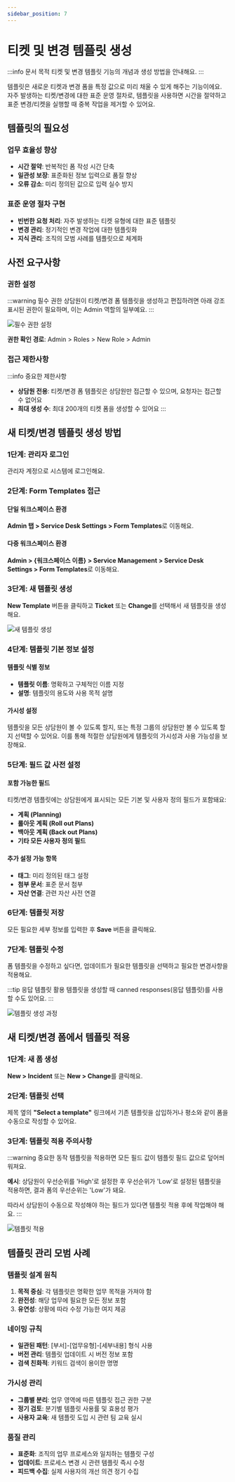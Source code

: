 ```yaml
---
sidebar_position: 7
---
```


# 티켓 및 변경 템플릿 생성

:::info 문서 목적
티켓 및 변경 템플릿 기능의 개념과 생성 방법을 안내해요.
:::

템플릿은 새로운 티켓과 변경 폼을 특정 값으로 미리 채울 수 있게 해주는 기능이에요. 자주 발생하는 티켓/변경에 대한 표준 운영 절차로, 템플릿을 사용하면 시간을 절약하고 표준 변경/티켓을 실행할 때 중복 작업을 제거할 수 있어요.

## 템플릿의 필요성

### 업무 효율성 향상
- **시간 절약**: 반복적인 폼 작성 시간 단축
- **일관성 보장**: 표준화된 정보 입력으로 품질 향상
- **오류 감소**: 미리 정의된 값으로 입력 실수 방지

### 표준 운영 절차 구현
- **빈번한 요청 처리**: 자주 발생하는 티켓 유형에 대한 표준 템플릿
- **변경 관리**: 정기적인 변경 작업에 대한 템플릿화
- **지식 관리**: 조직의 모범 사례를 템플릿으로 체계화

## 사전 요구사항

### 권한 설정

:::warning 필수 권한
상담원이 티켓/변경 폼 템플릿을 생성하고 편집하려면 아래 강조 표시된 권한이 필요하며, 이는 Admin 역할의 일부예요.
:::

![필수 권한 설정](https://s3.amazonaws.com/cdn.freshdesk.com/data/helpdesk/attachments/production/50011178255/original/XWj6AcDXeePKftsgeOEC51uwbxfHHA_C9A.png?1710006993)

**권한 확인 경로**: Admin > Roles > New Role > Admin

### 접근 제한사항

:::info 중요한 제한사항
- **상담원 전용**: 티켓/변경 폼 템플릿은 상담원만 접근할 수 있으며, 요청자는 접근할 수 없어요
- **최대 생성 수**: 최대 200개의 티켓 폼을 생성할 수 있어요
:::

## 새 티켓/변경 템플릿 생성 방법

### 1단계: 관리자 로그인

관리자 계정으로 시스템에 로그인해요.

### 2단계: Form Templates 접근

#### 단일 워크스페이스 환경
**Admin 탭 > Service Desk Settings > Form Templates**로 이동해요.

#### 다중 워크스페이스 환경
**Admin > &#123;워크스페이스 이름&#125; > Service Management > Service Desk Settings > Form Templates**로 이동해요.

### 3단계: 새 템플릿 생성

**New Template** 버튼을 클릭하고 **Ticket** 또는 **Change**를 선택해서 새 템플릿을 생성해요.

![새 템플릿 생성](https://s3.amazonaws.com/cdn.freshdesk.com/data/helpdesk/attachments/production/50007039047/original/pKTmwSdlOSAk5fjUN9z2uIbmIklffj2t1g.png?1669781064)

### 4단계: 템플릿 기본 정보 설정

#### 템플릿 식별 정보
- **템플릿 이름**: 명확하고 구체적인 이름 지정
- **설명**: 템플릿의 용도와 사용 목적 설명

#### 가시성 설정
템플릿을 모든 상담원이 볼 수 있도록 할지, 또는 특정 그룹의 상담원만 볼 수 있도록 할지 선택할 수 있어요. 이를 통해 적절한 상담원에게 템플릿의 가시성과 사용 가능성을 보장해요.

### 5단계: 필드 값 사전 설정

#### 포함 가능한 필드
티켓/변경 템플릿에는 상담원에게 표시되는 모든 기본 및 사용자 정의 필드가 포함돼요:
- **계획 (Planning)**
- **롤아웃 계획 (Roll out Plans)**
- **백아웃 계획 (Back out Plans)**
- **기타 모든 사용자 정의 필드**

#### 추가 설정 가능 항목
- **태그**: 미리 정의된 태그 설정
- **첨부 문서**: 표준 문서 첨부
- **자산 연결**: 관련 자산 사전 연결

### 6단계: 템플릿 저장

모든 필요한 세부 정보를 입력한 후 **Save** 버튼을 클릭해요.

### 7단계: 템플릿 수정

폼 템플릿을 수정하고 싶다면, 업데이트가 필요한 템플릿을 선택하고 필요한 변경사항을 적용해요.

:::tip 응답 템플릿 활용
템플릿을 생성할 때 canned responses(응답 템플릿)를 사용할 수도 있어요.
:::

![템플릿 생성 과정](https://s3.amazonaws.com/cdn.freshdesk.com/data/helpdesk/attachments/production/35578448/original/GdNAoCLluUsEstEQyKAocek9TZ_qdsY6MA.gif?1508845548)

## 새 티켓/변경 폼에서 템플릿 적용

### 1단계: 새 폼 생성

**New > Incident** 또는 **New > Change**를 클릭해요.

### 2단계: 템플릿 선택

제목 옆의 **"Select a template"** 링크에서 기존 템플릿을 삽입하거나 평소와 같이 폼을 수동으로 작성할 수 있어요.

### 3단계: 템플릿 적용 주의사항

:::warning 중요한 동작
템플릿을 적용하면 모든 필드 값이 템플릿 필드 값으로 덮어씌워져요.

**예시**: 상담원이 우선순위를 'High'로 설정한 후 우선순위가 'Low'로 설정된 템플릿을 적용하면, 결과 폼의 우선순위는 'Low'가 돼요.

따라서 상담원이 수동으로 작성해야 하는 필드가 있다면 템플릿 적용 후에 작업해야 해요.
:::

![템플릿 적용](https://s3.amazonaws.com/cdn.freshdesk.com/data/helpdesk/attachments/production/50007039058/original/y2rj1EwvIBIFkuTe4BJHySw4mAex-qUu6A.png?1669781244)

## 템플릿 관리 모범 사례

### 템플릿 설계 원칙
1. **목적 중심**: 각 템플릿은 명확한 업무 목적을 가져야 함
2. **완전성**: 해당 업무에 필요한 모든 정보 포함
3. **유연성**: 상황에 따라 수정 가능한 여지 제공

### 네이밍 규칙
- **일관된 패턴**: [부서]-[업무유형]-[세부내용] 형식 사용
- **버전 관리**: 템플릿 업데이트 시 버전 정보 포함
- **검색 친화적**: 키워드 검색이 용이한 명명

### 가시성 관리
- **그룹별 분리**: 업무 영역에 따른 템플릿 접근 권한 구분
- **정기 검토**: 분기별 템플릿 사용률 및 효용성 평가
- **사용자 교육**: 새 템플릿 도입 시 관련 팀 교육 실시

### 품질 관리
- **표준화**: 조직의 업무 프로세스와 일치하는 템플릿 구성
- **업데이트**: 프로세스 변경 시 관련 템플릿 즉시 수정
- **피드백 수집**: 실제 사용자의 개선 의견 정기 수집

